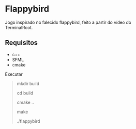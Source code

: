 # Flappybird

Jogo inspirado no falecido flappybird, feito a partir do vídeo do TerminalRoot.

## Requisitos

* c++
* SFML
* cmake

Executar
> mkdir build
>
> cd build
> 
> cmake ..
> 
> make
>
> ./flappybird

